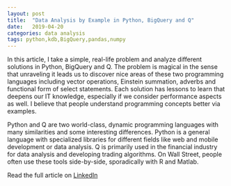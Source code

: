 ```yaml
---
layout: post
title:  "Data Analysis by Example in Python, BigQuery and Q"
date:   2019-04-20
categories: data analysis
tags: python,kdb,BigQuery,pandas,numpy
---
```


In this article, I take a simple, real-life problem and analyze different solutions in Python, BigQuery and Q. The problem is magical in the sense that unraveling it leads us to discover nice areas of these two programming languages including vector operations, Einstein summation, adverbs and functional form of select statements. Each solution has lessons to learn that deepens our IT knowledge, especially if we consider performance aspects as well. I believe that people understand programming concepts better via examples.

Python and Q are two world-class, dynamic programming languages with many similarities and some interesting differences. Python is a general language with specialized libraries for different fields like web and mobile development or data analysis. Q is primarily used in the financial industry for data analysis and developing trading algorithms. On Wall Street, people often use these tools side-by-side, sporadically with R and Matlab.

Read the full article on [LinkedIn](https://www.linkedin.com/pulse/data-analysis-example-python-q-ferenc-bodon-ph-d-/)